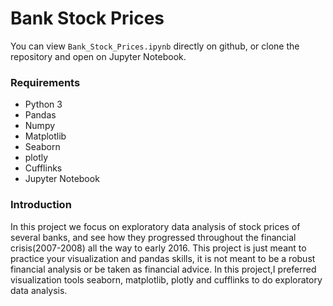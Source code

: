 # Bank Stock Prices

You can view `Bank_Stock_Prices.ipynb` directly on github, or clone the repository and open on Jupyter Notebook.

### Requirements
* Python 3
* Pandas
* Numpy
* Matplotlib
* Seaborn
* plotly
* Cufflinks
* Jupyter Notebook

### Introduction
In this project we focus on exploratory data analysis of stock prices of several banks, and see how they progressed throughout the financial crisis(2007-2008) all the way to early 2016.
This project is just meant to practice your visualization and pandas skills, it is not meant to be a robust financial analysis or be taken as financial advice.
In this project,I preferred visualization tools seaborn, matplotlib, plotly and cufflinks to do exploratory data analysis.
